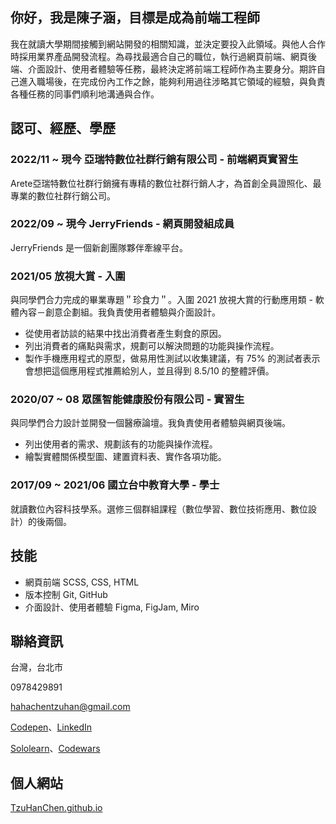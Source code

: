 <!--
**TzuHanChen/TzuHanChen** is a ✨ _special_ ✨ repository because its `README.md` (this file) appears on your GitHub profile.

Here are some ideas to get you started:

- 🔭 I’m currently working on ...
- 🌱 I’m currently learning ...
- 👯 I’m looking to collaborate on ...
- 🤔 I’m looking for help with ...
- 💬 Ask me about ...
- 📫 How to reach me: ...
- 😄 Pronouns: ...
- ⚡ Fun fact: ...
-->

## 你好，我是陳子涵，目標是成為前端工程師

我在就讀大學期間接觸到網站開發的相關知識，並決定要投入此領域。與他人合作時採用業界產品開發流程。為尋找最適合自己的職位，執行過網頁前端、網頁後端、介面設計、使用者體驗等任務，最終決定將前端工程師作為主要身分。期許自己進入職場後，在完成份內工作之餘，能夠利用過往涉略其它領域的經驗，與負責各種任務的同事們順利地溝通與合作。

## 認可、經歷、學歷

### 2022/11 ~ 現今 亞瑞特數位社群行銷有限公司 - 前端網頁實習生

Arete亞瑞特數位社群行銷擁有專精的數位社群行銷人才，為首創全員證照化、最專業的數位社群行銷公司。

### 2022/09 ~ 現今 JerryFriends - 網頁開發組成員

JerryFriends 是一個新創團隊夥伴牽線平台。

### 2021/05 放視大賞 - 入圍

與同學們合力完成的畢業專題＂珍食力＂。入圍 2021 放視大賞的行動應用類 - 軟體內容－創意企劃組。我負責使用者體驗與介面設計。

* 從使用者訪談的結果中找出消費者產生剩食的原因。
* 列出消費者的痛點與需求，規劃可以解決問題的功能與操作流程。
* 製作手機應用程式的原型，做易用性測試以收集建議，有 75% 的測試者表示會想把這個應用程式推薦給別人，並且得到 8.5/10 的整體評價。

### 2020/07 ~ 08 眾匯智能健康股份有限公司 - 實習生

與同學們合力設計並開發一個醫療論壇。我負責使用者體驗與網頁後端。

* 列出使用者的需求、規劃該有的功能與操作流程。
* 繪製實體關係模型圖、建置資料表、實作各項功能。

### 2017/09 ~ 2021/06 國立台中教育大學 - 學士

就讀數位內容科技學系。選修三個群組課程（數位學習、數位技術應用、數位設計）的後兩個。

## 技能

* 網頁前端 SCSS, CSS, HTML
* 版本控制 Git, GitHub
* 介面設計、使用者體驗 Figma, FigJam, Miro

## 聯絡資訊

台灣，台北市

0978429891

[hahachentzuhan@gmail.com](mailto:hahachentzuhan@gmail.com)

[Codepen](https://codepen.io/tzuhanchen)、[LinkedIn](https://www.linkedin.com/in/tzuhanchen/)

[Sololearn](https://www.sololearn.com/profile/1183438)、[Codewars](https://www.codewars.com/users/TzuHan_Chen)

## 個人網站

[TzuHanChen.github.io](https://github.com/TzuHanChen/TzuHanChen.github.io)
